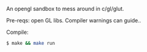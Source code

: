 An opengl sandbox to mess around in c/gl/glut.

Pre-reqs: open GL libs. Compiler warnings can guide..

Compile:
```bash
$ make && make run
```
